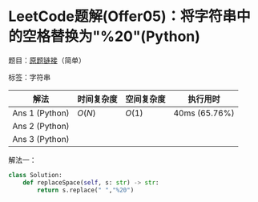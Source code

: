 # LeetCode题解(Offer05)：将字符串中的空格替换为"%20"(Python)

题目：[原题链接](https://leetcode-cn.com/problems/ti-huan-kong-ge-lcof/)（简单）

标签：字符串

| 解法           | 时间复杂度 | 空间复杂度 | 执行用时      |
| -------------- | ---------- | ---------- | ------------- |
| Ans 1 (Python) | $O(N)$     | $O(1)$     | 40ms (65.76%) |
| Ans 2 (Python) |            |            |               |
| Ans 3 (Python) |            |            |               |

解法一：

```python
class Solution:
    def replaceSpace(self, s: str) -> str:
        return s.replace(" ","%20")
```